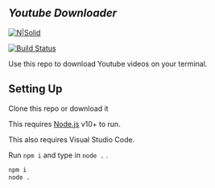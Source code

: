 

## _Youtube Downloader_

[![N|Solid](https://cldup.com/dTxpPi9lDf.thumb.png)](https://nodesource.com/products/nsolid)

[![Build Status](https://travis-ci.org/joemccann/dillinger.svg?branch=master)](https://travis-ci.org/joemccann/dillinger)

Use this repo to download Youtube videos on your terminal.



## Setting Up

Clone this repo or download it

This requires [Node.js](https://nodejs.org/) v10+ to run.

This also requires Visual Studio Code.

Run `npm i` and type in `node .`  .

```sh
npm i
node .
```




